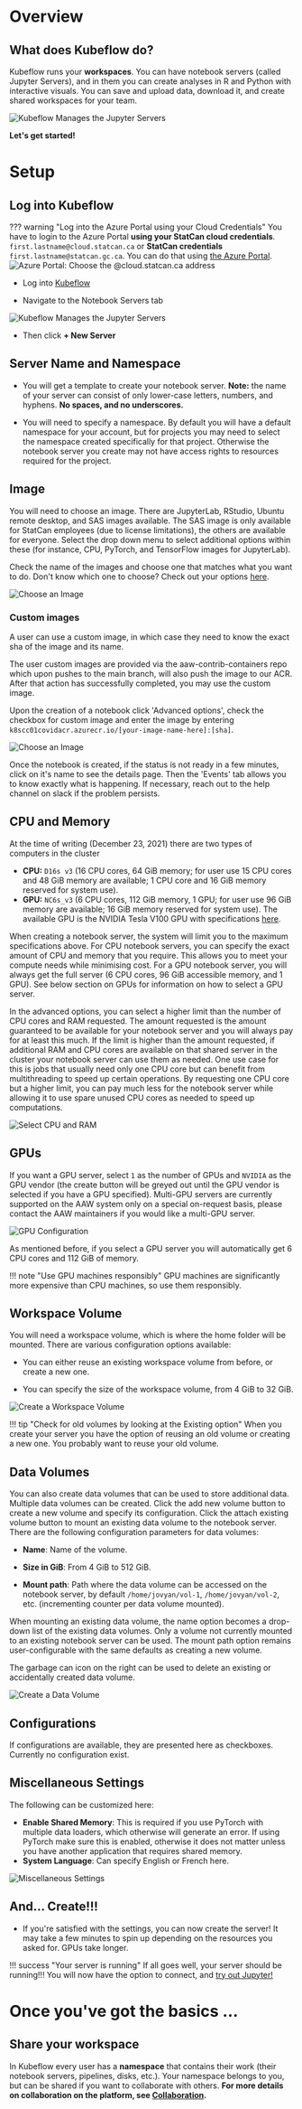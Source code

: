 # Overview

## What does Kubeflow do?

Kubeflow runs your **workspaces**. You can have notebook servers (called Jupyter
Servers), and in them you can create analyses in R and Python with interactive
visuals. You can save and upload data, download it, and create shared workspaces
for your team.

![Kubeflow Manages the Jupyter Servers](../images/jupyter_visual.png)

**Let's get started!**

<!-- Video is removed until weget the green light to activate it again

# Video Tutorial

!!! note ""
    This video is not up to date, some things have changed since.

[![Click here for the video](../images/KubeflowVideo.PNG)](https://www.youtube.com/watch?v=xaI6ExYdxc4&list=PL1zlA2D7AHugkDdiyeUHWOKGKUd3MB_nD&index=1 "Advanced Analytics Workspace - Kubeflow Getting Started") -->

# Setup

## Log into Kubeflow

<!-- prettier-ignore -->
??? warning "Log into the Azure Portal using your Cloud Credentials"
    You have to login to the Azure Portal **using your StatCan cloud credentials**.
    `first.lastname@cloud.statcan.ca` or **StatCan credentials**
    `first.lastname@statcan.gc.ca`. You can do that using
    [the Azure Portal](https://portal.azure.com).
    ![Azure Portal: Choose the `@cloud.statcan.ca` address](../images/azure-login.png)

- Log into [Kubeflow](https://kubeflow.aaw.cloud.statcan.ca)

- Navigate to the Notebook Servers tab

![Kubeflow Manages the Jupyter Servers](../images/kubeflow-main-ui.PNG)

- Then click **+ New Server**

## Server Name and Namespace

- You will get a template to create your notebook server. **Note:** the name of
  your server can consist of only lower-case letters, numbers, and hyphens. **No spaces, and no
  underscores.**

- You will need to specify a namespace. By default you will have a default
  namespace for your account, but for projects you may need to select the
  namespace created specifically for that project. Otherwise the notebook server
  you create may not have access rights to resources required for the project.

## Image

You will need to choose an image. There are JupyterLab, RStudio, Ubuntu remote
desktop, and SAS images available. The SAS image is only available for StatCan
employees (due to license limitations), the others are available for everyone.
Select the drop down menu to select additional options within these (for
instance, CPU, PyTorch, and TensorFlow images for JupyterLab).

Check the name of the images and choose one that matches what you want to do. Don't know
which one to choose? Check out your options [here](./Selecting-an-Image.md).

![Choose an Image](../images/select-image-screenshot.PNG)

### Custom images
A user can use a custom image, in which case they need to know the exact sha of the image and its name.

The user custom images are provided via the aaw-contrib-containers repo which upon pushes to the main branch, will also push the image to our ACR. After that action has successfully completed, you may use the custom image.

Upon the creation of a notebook click 'Advanced options', check the checkbox for custom image and enter the image by entering `k8scc01covidacr.azurecr.io/[your-image-name-here]:[sha]`.

![Choose an Image](../images/customNotebook.PNG)

Once the notebook is created, if the status is not ready in a few minutes, click on it's name to see the details page. Then the 'Events' tab allows you to know exactly what is happening. If necessary, reach out to the help channel on slack if the problem persists.
## CPU and Memory

At the time of writing (December 23, 2021) there are two types of computers in
the cluster

 - **CPU:** `D16s v3` (16 CPU cores, 64 GiB memory; for user use 15 CPU cores
   and 48 GiB memory are available; 1 CPU core and 16 GiB memory reserved for
   system use).
 - **GPU:** `NC6s_v3` (6 CPU cores, 112 GiB memory, 1 GPU; for user use 96 GiB
   memory are available; 16 GiB memory reserved for system use). The available
   GPU is the NVIDIA Tesla V100 GPU with specifications
   [here](https://images.nvidia.com/content/technologies/volta/pdf/volta-v100-datasheet-update-us-1165301-r5.pdf).

When creating a notebook server, the system will limit you to the maximum
specifications above. For CPU notebook servers, you can specify the exact
amount of CPU and memory that you require. This allows you to meet your
compute needs while minimising cost. For a GPU notebook server, you will
always get the full server (6 CPU cores, 96 GiB accessible memory, and 1 GPU).
See below section on GPUs for information on how to select a GPU server.

In the advanced options, you can select a higher limit than the number of CPU cores and
RAM requested. The amount requested is the amount guaranteed to be available for your
notebook server and you will always pay for at least this much. If the limit is higher
than the amount requested, if additional RAM and CPU cores are available on that shared
server in the cluster your notebook server can use them as needed. One use case for this
is jobs that usually need only one CPU core but can benefit from multithreading to speed
up certain operations. By requesting one CPU core but a higher limit, you can pay much
less for the notebook server while allowing it to use spare unused CPU cores as needed
to speed up computations.

![Select CPU and RAM](../images/cpu-ram.PNG)

## GPUs

If you want a GPU server, select `1` as the number of GPUs and `NVIDIA` as the GPU
vendor (the create button will be greyed out until the GPU vendor is selected if
you have a GPU specified). Multi-GPU servers are currently supported on the AAW
system only on a special on-request basis, please contact the AAW maintainers if
you would like a multi-GPU server.

![GPU Configuration](../images/kubeflow_gpu_selection.PNG)

As mentioned before, if you select a GPU server you will automatically get 6 CPU
cores and 112 GiB of memory.

<!-- prettier-ignore -->
!!! note "Use GPU machines responsibly"
    GPU machines are significantly more expensive than CPU machines,
    so use them responsibly.

## Workspace Volume

You will need a workspace volume, which is where the home folder will be mounted. There
are various configuration options available:

- You can either reuse an existing workspace volume from before, or create a new one.

- You can specify the size of the workspace volume, from 4 GiB to 32 GiB.

![Create a Workspace Volume](../images/workspace-volume.PNG)

<!-- prettier-ignore -->
!!! tip "Check for old volumes by looking at the Existing option"
    When you create your server you have the option of reusing an old volume
    or creating a new one. You probably want to reuse your old volume.

## Data Volumes

You can also create data volumes that can be used to store additional data. Multiple
data volumes can be created. Click the add new volume button to create a new volume and
specify its configuration. Click the attach existing volume button to mount an existing
data volume to the notebook server. There are the following configuration parameters for
data volumes:

- **Name**: Name of the volume.

- **Size in GiB**: From 4 GiB to 512 GiB.

- **Mount path**: Path where the data volume can be accessed on the notebook server, by
  default `/home/jovyan/vol-1`, `/home/jovyan/vol-2`, etc. (incrementing counter per data
  volume mounted).

When mounting an existing data volume, the name option becomes a drop-down list of the
existing data volumes. Only a volume not currently mounted to an existing notebook server
can be used. The mount path option remains user-configurable with the same defaults as
creating a new volume.

The garbage can icon on the right can be used to delete an existing or accidentally created
data volume.

![Create a Data Volume](../images/kubeflow_volumes.png)

## Configurations

If configurations are available, they are presented here as checkboxes. Currently no configuration exist.

## Miscellaneous Settings

The following can be customized here:

- **Enable Shared Memory**: This is required if you use PyTorch with multiple data
  loaders, which otherwise will generate an error. If using PyTorch make sure this
  is enabled, otherwise it does not matter unless you have another application
  that requires shared memory.
- **System Language**: Can specify English or French here.

![Miscellaneous Settings](../images/misc-settings.PNG)

## And... Create!!!

- If you're satisfied with the settings, you can now create the server! It may
  take a few minutes to spin up depending on the resources you asked for. GPUs
  take longer.

<!-- prettier-ignore -->
!!! success "Your server is running"
    If all goes well, your server should be running!!! You will now have the
    option to connect, and [try out Jupyter!](/daaas/en/1-Experiments/Jupyter)

# Once you've got the basics ...

## Share your workspace

In Kubeflow every user has a **namespace** that contains their work (their
notebook servers, pipelines, disks, etc.). Your namespace belongs to you, but
can be shared if you want to collaborate with others. **For more details on
collaboration on the platform, see
[Collaboration](../4-Collaboration/Overview.md).**
